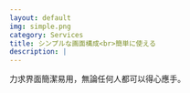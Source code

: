 ```yaml
---
layout: default
img: simple.png
category: Services
title: シンプルな画面構成<br>簡単に使える
description: |
---
```

  力求界面簡潔易用，無論任何人都可以得心應手。